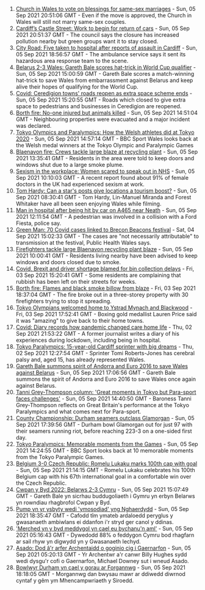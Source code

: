 1. [Church in Wales to vote on blessings for same-sex marriages](https://www.bbc.co.uk/news/uk-wales-58427926?at_medium=RSS&at_campaign=KARANGA) - Sun, 05 Sep 2021 20:51:06 GMT - Even if the move is approved, the Church in Wales will still not marry same-sex couples.
2. [Cardiff’s Castle Street: Work to begin for return of cars](https://www.bbc.co.uk/news/uk-wales-58424596?at_medium=RSS&at_campaign=KARANGA) - Sun, 05 Sep 2021 20:51:37 GMT - The council says the closure has increased pollution nearby but green groups want it to stay closed.
3. [City Road: Five taken to hospital after reports of assault in Cardiff](https://www.bbc.co.uk/news/uk-wales-58457143?at_medium=RSS&at_campaign=KARANGA) - Sun, 05 Sep 2021 18:56:57 GMT - The ambulance service says it sent its hazardous area response team to the scene.
4. [Belarus 2-3 Wales: Gareth Bale scores hat-trick in World Cup qualifier](https://www.bbc.co.uk/sport/football/58372987?at_medium=RSS&at_campaign=KARANGA) - Sun, 05 Sep 2021 15:00:59 GMT - Gareth Bale scores a match-winning hat-trick to save Wales from embarrassment against Belarus and keep alive their hopes of qualifying for the World Cup.
5. [Covid: Ceredigion towns' roads reopen as extra space scheme ends](https://www.bbc.co.uk/news/uk-wales-58427927?at_medium=RSS&at_campaign=KARANGA) - Sun, 05 Sep 2021 15:20:55 GMT - Roads which closed to give extra space to pedestrians and businesses in Ceredigion are reopened.
6. [Borth fire: No-one injured but animals killed](https://www.bbc.co.uk/news/uk-wales-58456296?at_medium=RSS&at_campaign=KARANGA) - Sun, 05 Sep 2021 14:51:04 GMT - Neighbouring properties were evacuated and a major incident was declared.
7. [Tokyo Olympics and Paralympics: How the Welsh athletes did at Tokyo 2020](https://www.bbc.co.uk/sport/wales/58454755?at_medium=RSS&at_campaign=KARANGA) - Sun, 05 Sep 2021 14:57:14 GMT - BBC Sport Wales looks back at the Welsh medal winners at the Tokyo Olympic and Paralympic Games
8. [Blaenavon fire: Crews tackle large blaze at recycling plant](https://www.bbc.co.uk/news/uk-wales-58453650?at_medium=RSS&at_campaign=KARANGA) - Sun, 05 Sep 2021 13:35:41 GMT - Residents in the area were told to keep doors and windows shut due to a large smoke plume.
9. [Sexism in the workplace: Women scared to speak out in NHS](https://www.bbc.co.uk/news/uk-wales-58408550?at_medium=RSS&at_campaign=KARANGA) - Sun, 05 Sep 2021 10:10:03 GMT - A recent report found about 91% of female doctors in the UK had experienced sexism at work.
10. [Tom Hardy: Can a star's posts give locations a tourism boost?](https://www.bbc.co.uk/news/uk-wales-58409878?at_medium=RSS&at_campaign=KARANGA) - Sun, 05 Sep 2021 08:30:41 GMT - Tom Hardy, Lin-Manuel Miranda and Forest Whitaker have all been seen enjoying Wales while filming.
11. [Man in hospital after being hit by car on A465 near Neath](https://www.bbc.co.uk/news/uk-wales-58453652?at_medium=RSS&at_campaign=KARANGA) - Sun, 05 Sep 2021 12:11:54 GMT - A pedestrian was involved in a collision with a Ford Fiesta, police say.
12. [Green Man: 70 Covid cases linked to Brecon Beacons festival](https://www.bbc.co.uk/news/uk-wales-58447565?at_medium=RSS&at_campaign=KARANGA) - Sat, 04 Sep 2021 15:02:33 GMT - The cases are "not necessarily attributable" to transmission at the festival, Public Health Wales says.
13. [Firefighters tackle large Blaenavon recycling plant blaze](https://www.bbc.co.uk/news/uk-wales-58454122?at_medium=RSS&at_campaign=KARANGA) - Sun, 05 Sep 2021 10:00:41 GMT - Residents living nearby have been advised to keep windows and doors closed due to smoke.
14. [Covid, Brexit and driver shortage blamed for bin collection delays](https://www.bbc.co.uk/news/uk-wales-58440236?at_medium=RSS&at_campaign=KARANGA) - Fri, 03 Sep 2021 15:20:41 GMT - Some residents are complaining that rubbish has been left on their streets for weeks.
15. [Borth fire: Flames and black smoke billow from blaze](https://www.bbc.co.uk/news/uk-wales-58439504?at_medium=RSS&at_campaign=KARANGA) - Fri, 03 Sep 2021 18:37:04 GMT - The fire broke out in a three-storey property with 30 firefighters trying to stop it spreading.
16. [Tokyo Olympians welcomed home to Ystrad Mynach and Blackwood](https://www.bbc.co.uk/news/uk-wales-58442009?at_medium=RSS&at_campaign=KARANGA) - Fri, 03 Sep 2021 17:52:41 GMT - Boxing gold medallist Lauren Price said it was "amazing" to give back to their home towns.
17. [Covid: Diary records how pandemic changed care home life](https://www.bbc.co.uk/news/uk-wales-58429748?at_medium=RSS&at_campaign=KARANGA) - Thu, 02 Sep 2021 21:53:22 GMT - A former journalist writes a diary of his experiences during lockdown, including being in hospital.
18. [Tokyo Paralympics: 15-year-old Cardiff sprinter with big dreams](https://www.bbc.co.uk/news/uk-wales-58421065?at_medium=RSS&at_campaign=KARANGA) - Thu, 02 Sep 2021 12:27:54 GMT - Sprinter Tomi Roberts-Jones has cerebral palsy and, aged 15, has already represented Wales.
19. [Gareth Bale summons spirit of Andorra and Euro 2016 to save Wales against Belarus](https://www.bbc.co.uk/sport/football/58457163?at_medium=RSS&at_campaign=KARANGA) - Sun, 05 Sep 2021 17:06:56 GMT - Gareth Bale summons the spirit of Andorra and Euro 2016 to save Wales once again against Belarus.
20. [Tanni Grey-Thompson column: 'Great moments in Tokyo but Para-sport faces challenges'](https://www.bbc.co.uk/sport/disability-sport/58454896?at_medium=RSS&at_campaign=KARANGA) - Sun, 05 Sep 2021 14:40:50 GMT - Baroness Tanni Grey-Thompson reflects on Great Britain's performance at the Tokyo Paralympics and what comes next for Para-sport.
21. [County Championship: Durham seamers outclass Glamorgan](https://www.bbc.co.uk/sport/cricket/58456626?at_medium=RSS&at_campaign=KARANGA) - Sun, 05 Sep 2021 17:39:56 GMT - Durham bowl Glamorgan out for just 97 with their seamers running riot, before reaching 223-3 on a one-sided first day.
22. [Tokyo Paralympics: Memorable moments from the Games](https://www.bbc.co.uk/sport/disability-sport/58453821?at_medium=RSS&at_campaign=KARANGA) - Sun, 05 Sep 2021 14:24:55 GMT - BBC Sport looks back at 10 memorable moments from the Tokyo Paralympic Games.
23. [Belgium 3-0 Czech Republic: Romelu Lukaku marks 100th cap with goal](https://www.bbc.co.uk/sport/football/58458390?at_medium=RSS&at_campaign=KARANGA) - Sun, 05 Sep 2021 21:14:15 GMT - Romelu Lukaku celebrates his 100th Belgium cap with his 67th international goal in a comfortable win over the Czech Republic.
24. [Cwpan y Byd 2022: Belarws 2-3 Cymru](https://www.bbc.co.uk/newyddion/58432414?at_medium=RSS&at_campaign=KARANGA) - Sun, 05 Sep 2021 15:07:49 GMT - Gareth Bale yn sicrhau buddugoliaeth i Gymru yn erbyn Belarws yn rowndiau rhagbrofol Cwpan y Byd.
25. [Pump yn yr ysbyty wedi 'ymosodiad' yng Nghaerdydd](https://www.bbc.co.uk/newyddion/58456372?at_medium=RSS&at_campaign=KARANGA) - Sun, 05 Sep 2021 18:35:47 GMT - Cafodd tîm ymateb ardaloedd peryglus y gwasanaeth ambiwlans ei ddanfon i'r stryd ger canol y ddinas.
26. ['Merched yn y byd meddygol yn cael eu bychanu'n aml'](https://www.bbc.co.uk/newyddion/58421132?at_medium=RSS&at_campaign=KARANGA) - Sun, 05 Sep 2021 05:16:43 GMT - Dywedodd 88% o feddygon Cymru bod rhagfarn ar sail rhyw yn digwydd yn y Gwasanaeth Iechyd.
27. [Asado: Dod â'r arfer Archentaidd o goginio cig i Gaernarfon](https://www.bbc.co.uk/newyddion/58436632?at_medium=RSS&at_campaign=KARANGA) - Sun, 05 Sep 2021 05:20:13 GMT - Yr Archentwr a'r canwr Billy Hughes sydd wedi dysgu'r cofi o Gaernarfon, Michael Downey sut i wneud Asado.
28. [Bowlwyr Durham yn cael y gorau ar Forgannwg](https://www.bbc.co.uk/newyddion/58457626?at_medium=RSS&at_campaign=KARANGA) - Sun, 05 Sep 2021 18:18:05 GMT - Morgannwg dan bwysau mawr ar ddiwedd diwrnod cyntaf y gêm ym Mhencampwriaeth y Siroedd.
